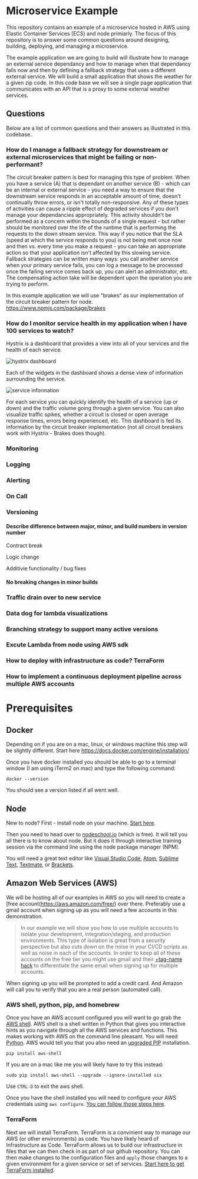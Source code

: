 # Microservice Example
This repository contains an example of a microservice hosted in AWS using Elastic Container Services (ECS) and node primiarly.  The focus of this repository is to answer some common questions around designing, building, deploying, and managing a microservice.

The example application we are going to build will illustrate how to manage an external service dependancy and how to manage when that dependancy fails now and then by defining a fallback strategy that uses a different external service.  We will build a small application that shows the weather for a given zip code.  In this code base we will see a single page application that communicates with an API that is a proxy to some external weather services.

## Questions

Below are a list of common questions and their answers as illustrated in this codebase.

### How do I manage a fallback strategy for downstream or external microservices that might be failing or non-performant? 

The circuit breaker pattern is best for managing this type of problem.  When you have a service (A) that is dependant on another service (B) - which can be an internal or external service - you need a way to ensure that the downstream service responds in an acceptable amount of time, doesn't continually throw errors, or isn't totally non-responsive.  Any of these types of activities can cause a ripple effect of degraded services if you don't manage your dependancies appropriately.  This activity shouldn't be performed as a concern within the bounds of a single request - but rather should be monitored over the life of the runtime that is performing the requests to the down stream service.  This way if you notice that the SLA (speed at which the service responds to you) is not being met once now and then vs. every time you make a request - you can take an appropriate action so that your application isn't affected by this slowing service.  Fallback strategies can be written many ways: you call another service when your primary service fails, you can log a message to be processed once the failing service comes back up, you can alert an administrator, etc.  The compensating action take will be dependent upon the operation you are trying to perform.

In this example application we will use "brakes" as our implementation of the circuit breaker pattern for node.  https://www.npmjs.com/package/brakes

### How do I monitor service health in my application when I have 100 services to watch?

Hystrix is a dashboard that provides a view into all of your services and the health of each service.

![hystrix dashboard](https://i.ytimg.com/vi/zWM7oAbVL4g/maxresdefault.jpg "hystrix dashboard")

Each of the widgets in the dashboard shows a dense view of information surrounding the service.

![service information](http://3.bp.blogspot.com/-SC4iuKO8l4o/UMOTss3b4TI/AAAAAAAAAdY/w2-_vX0Vqwg/s1600/dashboard-annoted-circuit-640.png "service information")

For each service you can quickly identify the health of a service (up or down) and the traffic volume going through a given service.  You can also visualize traffic spikes, whether a circuit is closed or open average response times, errors being experienced, etc.  This dashboard is fed its information by the circuit breaker implementation (not all circuit breakers work with Hystrix - Brakes does though).

### Monitoring

### Logging

### Alerting

### On Call

### Versioning

#### Describe difference between major, minor, and build numbers in version number

Contract break

Logic change

Additivie functionality / bug fixes

#### No breaking changes in minor builds

### Traffic drain over to new service

### Data dog for lambda visualizations

### Branching strategy to support many active versions

### Excute Lambda from node using AWS sdk

### How to deploy with infrastructure as code?  TerraForm

### How to implement a continuous deployment pipeline across multiple AWS accounts

# Prerequisites

## Docker

Depending on if you are on a mac, linux, or windows machine this step will be slightly different.  Start here https://docs.docker.com/engine/installation/

Once you have docker installed you should be able to go to a terminal window (I am using iTerm2 on mac) and type the following command:

```
docker --version
```

You should see a version listed if all went well.

## Node

New to node?  First - install node on your machine.  [Start here](https://nodejs.org/en/download/).  

Then you need to head over to [nodeschool.io](http://www.nodeschool.io) (which is free).  It will tell you all there is to know about node. But it does it through interactive training session via the command line using the node package manager (NPM).

You will need a great text editor like [Visual Studio Code](https://code.visualstudio.com/download),  [Atom](http://www.atom.io/), [Sublime Text](http://www.sublimetext.com/3), [Textmate](http://macromates.com/download), or [Brackets](http://brackets.io/).

## Amazon Web Services (AWS)

We will be hosting all of our examples in AWS so you will need to create a [free account(https://aws.amazon.com/free/) over there.  Preferably use a gmail account when signing up as you will need a few accounts in this demonstration. 

> In our example we will show you how to use multiple accounts to isolate your development, integration/staging, and production environments.  This type of isolation is great from a security perspective but also cuts down on the noise in your CI/CD scripts as well as noise in each of the accounts.  In order to keep all of these accounts on the free tier you might use gmail and their [+tag-name hack](https://support.google.com/mail/answer/12096?hl=en) to differentiate the same email when signing up for multiple accounts.

When signing up you will be prompted to add a credit card.  And Amazon will call you to verify that you are a real person (automated call).  

### AWS shell, python, pip, and homebrew

Once you have an AWS account configured you will want to go grab the [AWS shell](https://github.com/awslabs/aws-shell).  AWS shell is a shell written in Python that gives you interactive hints as you navigate through all the AWS services and functions.  This makes working with AWS on the command line pleasant. You will need [Python](https://www.python.org/downloads/).  AWS would tell you that you also need an [upgraded PIP](https://pip.pypa.io/en/latest/installing/#upgrading-pip) installation.

```
pip install aws-shell
```

If you are on a mac like me you will likely have to try this instead:

```
sudo pip install aws-shell --upgrade --ignore-installed six
```

Use ```CTRL-D``` to exit the aws shell.

Once you have the shell installed you will need to configure your AWS credentials using ```aws configure```.  [You can follow those steps here](https://docs.aws.amazon.com/cli/latest/userguide/cli-chap-getting-started.html).

### TerraForm

Next we will install TerraForm.  TerraForm is a convinient way to manage our AWS (or other environments) as code.  You have likely heard of Infrastructure as Code.  TerraForm allows us to build our infrastructure in files that we can then check in as part of our github repository.  You can then make changes to the configuration files and ```apply``` those changes to a given environment for a given service or set of services.  [Start here to get TerraForm installed](https://www.terraform.io/intro/getting-started/install.html).

